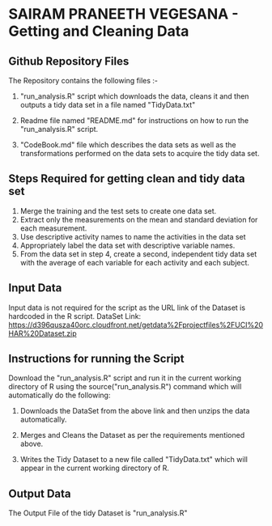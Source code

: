 # SAIRAM PRANEETH VEGESANA - Getting and Cleaning Data

## Github Repository Files
The Repository contains the following files :- 

1. "run_analysis.R" script which downloads the data, cleans it and then outputs a tidy data set in a file named "TidyData.txt"

2. Readme file named "README.md" for instructions on how to run the "run_analysis.R" script.

3. "CodeBook.md" file which describes the data sets as well as the transformations performed on the data sets to acquire the tidy data set.

## Steps Required for getting clean and tidy data set

1. Merge the training and the test sets to create one data set.
2. Extract only the measurements on the mean and standard deviation for each measurement.
3. Use descriptive activity names to name the activities in the data set
4. Appropriately label the data set with descriptive variable names.
5. From the data set in step 4, create a second, independent tidy data set with the average of each variable for each activity and each subject.

## Input Data
Input data is not required for the script as the URL link of the Dataset is hardcoded in the R script.
DataSet Link: https://d396qusza40orc.cloudfront.net/getdata%2Fprojectfiles%2FUCI%20HAR%20Dataset.zip

## Instructions for running the Script
Download the "run_analysis.R" script and run it in the current working directory of R using the source("run_analysis.R") command which will automatically do the following:

1. Downloads the DataSet from the above link and then unzips the data automatically.

2. Merges and Cleans the Dataset as per the requirements mentioned above.

3. Writes the Tidy Dataset to a new file called "TidyData.txt" which will appear in the current working directory of R.

## Output Data
The Output File of the tidy Dataset is "run_analysis.R"
